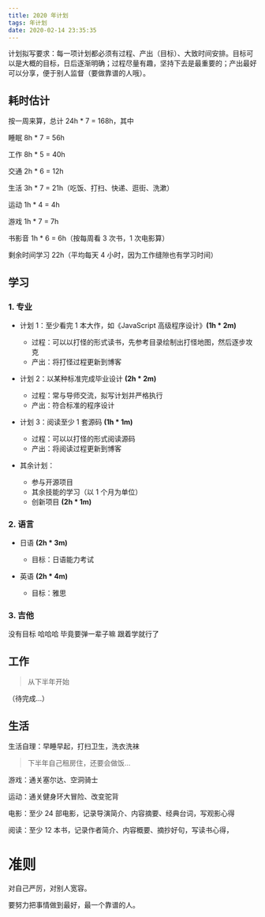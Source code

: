 ```yaml
---
title: 2020 年计划
tags: 年计划
date: 2020-02-14 23:35:35
---
```



计划拟写要求：每一项计划都必须有过程、产出（目标）、大致时间安排。目标可以是大概的目标，日后逐渐明确；过程尽量有趣，坚持下去是最重要的；产出最好可以分享，便于别人监督（要做靠谱的人哦）。

## 耗时估计

按一周来算，总计 24h * 7 = 168h，其中

睡眠 8h * 7 = 56h

工作 8h * 5 = 40h

交通 2h * 6 = 12h

生活 3h * 7 = 21h（吃饭、打扫、快递、逛街、洗漱）

运动 1h * 4 = 4h

游戏 1h * 7 = 7h

书影音 1h * 6 = 6h（按每周看 3 次书，1 次电影算）

剩余时间学习 22h（平均每天 4 小时，因为工作缝隙也有学习时间）

## 学习

### 1. 专业

- 计划 1：至少看完 1 本大作，如《JavaScript 高级程序设计》**(1h * 2m)**
  - 过程：可以以打怪的形式读书，先参考目录绘制出打怪地图，然后逐步攻克
  - 产出：将打怪过程更新到博客

- 计划 2：以某种标准完成毕业设计 **(2h * 2m)**
  - 过程：常与导师交流，拟写计划并严格执行
  - 产出：符合标准的程序设计

- 计划 3：阅读至少 1 套源码 **(1h * 1m)**
  - 过程：可以以打怪的形式阅读源码
  - 产出：将阅读过程更新到博客

- 其余计划：
  - 参与开源项目
  - 其余技能的学习（以 1 个月为单位）
  - 创新项目 **(2h * 1m)**

### 2. 语言

- 日语 **(2h * 3m)**
  - 目标：日语能力考试

- 英语 **(2h * 4m)**
  - 目标：雅思

### 3. 吉他

没有目标 哈哈哈 毕竟要弹一辈子嘛 跟着学就行了

## 工作

> 从下半年开始

（待完成…）

## 生活

生活自理：早睡早起，打扫卫生，洗衣洗袜

> 下半年自己租房住，还要会做饭...

游戏：通关塞尔达、空洞骑士

运动：通关健身环大冒险、改变驼背

电影：至少 24 部电影，记录导演简介、内容摘要、经典台词，写观影心得

阅读：至少 12 本书，记录作者简介、内容概要、摘抄好句，写读书心得，

# 准则

对自己严厉，对别人宽容。

要努力把事情做到最好，最一个靠谱的人。
